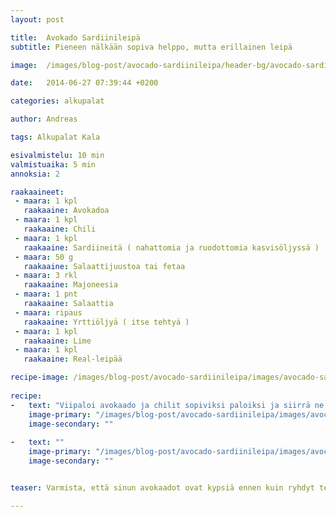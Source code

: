 ```yaml
---
layout: post

title:	Avokado Sardiinileipä
subtitle: Pieneen nälkään sopiva helppo, mutta erillainen leipä

image:	/images/blog-post/avocado-sardiinileipa/header-bg/avocado-sardinileipa-14.jpg

date:	2014-06-27 07:39:44 +0200

categories: alkupalat

author: Andreas

tags: Alkupalat Kala

esivalmistelu: 10 min
valmistuaika: 5 min
annoksia: 2

raakaaineet:
 - maara: 1 kpl	
   raakaaine: Avokadoa
 - maara: 1 kpl	
   raakaaine: Chili
 - maara: 1 kpl	
   raakaaine: Sardiineitä ( nahattomia ja ruodottomia kasvisöljyssä )
 - maara: 50 g	
   raakaaine: Salaattijuustoa tai fetaa
 - maara: 3 rkl	
   raakaaine: Majoneesia
 - maara: 1 pnt	
   raakaaine: Salaattia
 - maara: ripaus	
   raakaaine: Yrttiöljyä ( itse tehtyä )
 - maara: 1 kpl	
   raakaaine: Lime
 - maara: 1 kpl	
   raakaaine: Real-leipää

recipe-image: /images/blog-post/avocado-sardiinileipa/images/avocado-sardinileipa-12-1024x682.jpg
  
recipe: 
-   text: "Viipaloi avokaado ja chilit sopiviksi paloiksi ja siirrä ne sivuun odottamaan kasausta. Aloita levittämällä majoneesia leivänpäälle ja nostele salaatinlehdet majoneesin päälle. Asettele nyt viipaloidut avokaadot ja chilit salaatinpäälle. Nostele sardiinia seuraavaksi päälle ja ripottele myös salaattijuustoa leivänpäälle. Lisää yrittiöljy ja limen mehu koko komeudun päälle. Voit koristella seessamisiemenillä leivän. Ei muuta kuin herkuttelemaan."
    image-primary: "/images/blog-post/avocado-sardiinileipa/images/avocado-sardinileipa-2-1024x682.jpg"
    image-secondary: ""
    
-   text: ""
    image-primary: "/images/blog-post/avocado-sardiinileipa/images/avocado-sardinileipa-1-1024x761.jpg"
    image-secondary: ""


teaser: Varmista, että sinun avokaadot ovat kypsiä ennen kuin ryhdyt tekemään

---
```



